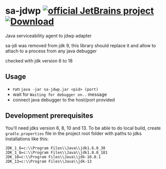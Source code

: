 # sa-jdwp [![official JetBrains project](https://jb.gg/badges/official.svg)](https://confluence.jetbrains.com/display/ALL/JetBrains+on+GitHub) [![Download](https://api.bintray.com/packages/jetbrains/intellij-third-party-dependencies/sa-jdwp/images/download.svg) ](https://bintray.com/jetbrains/intellij-third-party-dependencies/sa-jdwp/_latestVersion)
Java serviceability agent to jdwp adapter

sa-jdi was removed from jdk 9, this library should replace it and allow to attach to a process from any java debugger

checked with jdk version 6 to 18

## Usage
* run `java -jar sa-jdwp.jar <pid> (port)`
* wait for `Waiting for debugger on..` message
* connect java debugger to the host/port provided

## Development prerequisites
You'll need jdks version 6, 8, 10 and 13.
To be able to do local build, create `gradle.properties` file in the project root folder with paths to jdks installations like this:
```
JDK_1_6=c:\\Program Files\\Java\\jdk1.6.0_38
JDK_1_8=c:\\Program Files\\Java\\jdk1.8.0_181
JDK_10=c:\\Program Files\\Java\\jdk-10.0.1
JDK_13=c:\\Program Files\\Java\\jdk-13
```
